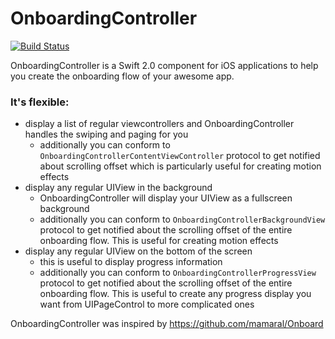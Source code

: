 # OnboardingController

[![Build Status](https://travis-ci.org/intonarumori/OnboardingController.svg)](https://travis-ci.org/intonarumori/OnboardingController)

OnboardingController is a Swift 2.0 component for iOS applications to help you create the onboarding flow of your awesome app.


### It's flexible:
- display a list of regular viewcontrollers and OnboardingController handles the swiping and paging for you
    - additionally you can conform to `OnboardingControllerContentViewController` protocol to get notified about scrolling offset which is particularly useful for creating motion effects
- display any regular UIView in the background
    - OnboardingController will display your UIView as a fullscreen background
    - additionally you can conform to `OnboardingControllerBackgroundView` protocol to get notified about the scrolling offset of the entire onboarding flow. This is useful for creating motion effects
- display any regular UIView on the bottom of the screen
    - this is useful to display progress information
    - additionally you can conform to `OnboardingControllerProgressView` protocol to get notified about the scrolling offset of the entire onboarding flow. This is useful to create any progress display you want from UIPageControl to more complicated ones

OnboardingController was inspired by https://github.com/mamaral/Onboard

